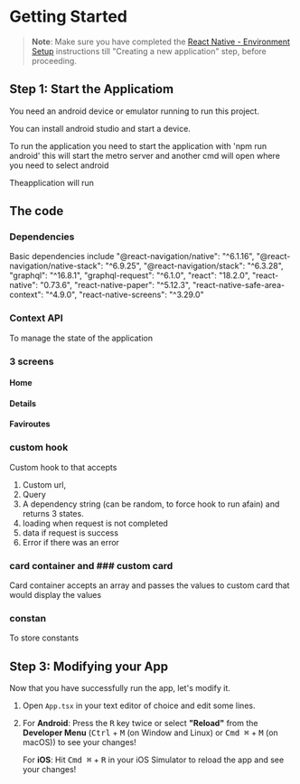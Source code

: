 # Getting Started

> **Note**: Make sure you have completed the [React Native - Environment Setup](https://reactnative.dev/docs/environment-setup) instructions till "Creating a new application" step, before proceeding.

## Step 1: Start the Applicatiom

You need an android device or emulator running to run this project.

You can install android studio and start a device.

To run the application you need to start the application with 'npm run android'
this will start the metro server and another cmd will open where you need to select
android

Theapplication will run

## The code

### Dependencies

Basic dependencies include
"@react-navigation/native": "^6.1.16",
"@react-navigation/native-stack": "^6.9.25",
"@react-navigation/stack": "^6.3.28",
"graphql": "^16.8.1",
"graphql-request": "^6.1.0",
"react": "18.2.0",
"react-native": "0.73.6",
"react-native-paper": "^5.12.3",
"react-native-safe-area-context": "^4.9.0",
"react-native-screens": "^3.29.0"

### Context API

To manage the state of the application

### 3 screens

#### Home

#### Details

#### Faviroutes

### custom hook

Custom hook to that accepts

1. Custom url,
2. Query
3. A dependency string (can be random, to force hook to run afain)
   and returns 3 states.
4. loading when request is not completed
5. data if request is success
6. Error if there was an error

### card container and ### custom card

Card container accepts an array and passes the values to custom card that would display the values

### constan

To store constants

## Step 3: Modifying your App

Now that you have successfully run the app, let's modify it.

1. Open `App.tsx` in your text editor of choice and edit some lines.
2. For **Android**: Press the <kbd>R</kbd> key twice or select **"Reload"** from the **Developer Menu** (<kbd>Ctrl</kbd> + <kbd>M</kbd> (on Window and Linux) or <kbd>Cmd ⌘</kbd> + <kbd>M</kbd> (on macOS)) to see your changes!

   For **iOS**: Hit <kbd>Cmd ⌘</kbd> + <kbd>R</kbd> in your iOS Simulator to reload the app and see your changes!
